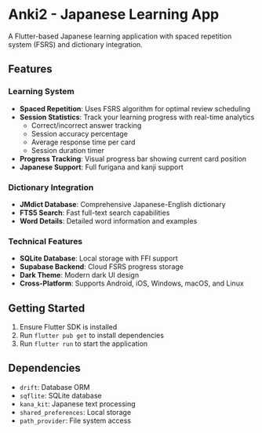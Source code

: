 # Anki2 - Japanese Learning App

A Flutter-based Japanese learning application with spaced repetition system (FSRS) and dictionary integration.

## Features

### Learning System
- **Spaced Repetition**: Uses FSRS algorithm for optimal review scheduling
- **Session Statistics**: Track your learning progress with real-time analytics
  - Correct/incorrect answer tracking
  - Session accuracy percentage
  - Average response time per card
  - Session duration timer
- **Progress Tracking**: Visual progress bar showing current card position
- **Japanese Support**: Full furigana and kanji support

### Dictionary Integration
- **JMdict Database**: Comprehensive Japanese-English dictionary
- **FTS5 Search**: Fast full-text search capabilities
- **Word Details**: Detailed word information and examples

### Technical Features
- **SQLite Database**: Local storage with FFI support
- **Supabase Backend**: Cloud FSRS progress storage
- **Dark Theme**: Modern dark UI design
- **Cross-Platform**: Supports Android, iOS, Windows, macOS, and Linux

## Getting Started

1. Ensure Flutter SDK is installed
2. Run `flutter pub get` to install dependencies
3. Run `flutter run` to start the application

## Dependencies

- `drift`: Database ORM
- `sqflite`: SQLite database
- `kana_kit`: Japanese text processing
- `shared_preferences`: Local storage
- `path_provider`: File system access
